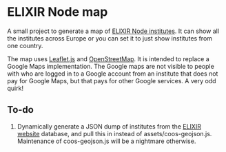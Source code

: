 # ELIXIR Node map
A small project to generate a map of [ELIXIR Node institutes](https://elixir-europe.org/about-us/who-we-are). It can show all the institutes across Europe or you can set it to just show institutes from one country. 

The map uses [Leaflet.js](https://leafletjs.com/index.html) and [OpenStreetMap](https://www.openstreetmap.org/). It is intended to replace a Google Maps implementation. The Google maps are not visible to people with who are logged in to a Google account from an institute that does not pay for Google Maps, but that pays for other Google services. A very odd quirk!

## To-do
1. Dynamically generate a JSON dump of institutes from the [ELIXIR website](https://elixir-europe.org/) database, and pull this in instead of assets/coos-geojson.js. Maintenance of coos-geojson.js will be a nightmare otherwise.

